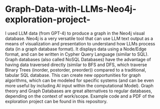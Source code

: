 # Graph-Data-with-LLMs-Neo4j-exploration-project-
I used LLM data (from GPT-4) to produce a graph in the Neo4j visual database. Neo4j is a very versatile tool that can use LLM text output as a means of visualization and presentation to understand how LLMs process data (in a graph database format). It displays data using a Node/Edge format, and can be written in Cypher Query Language (similar to SQL). Graph databases (also called NoSQL Databases) have the advantage of having data traversed directly (similar to BFS and DFS, which traverse Binary Trees (inorder, postorder, preorder)) compared to a traditional, tabular SQL database. This can create new opportunities for graph algorithms, which can be modeled for specific systems (and can be even more useful by including AI input within the computational Model). Graph theory and Graph Databases are great alternatives to regular databases, depending on the context of work/scope. Example code and a PDF of the exploration project can be found in this repository. 
